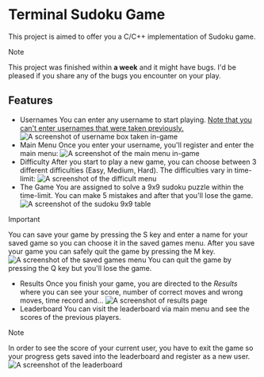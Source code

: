 # Terminal Sudoku Game
This project is aimed to offer you a C/C++ implementation of Sudoku game. 
> [!NOTE]
> This project was finished within **a week** and it might have bugs. I'd be pleased if you share any of the bugs you encounter on your play.
## Features
* Usernames
You can enter any username to start playing. <ins>Note that you can't enter usernames that were taken previously.</ins>
![A screenshot of username box taken in-game](/images/1.JPG)
* Main Menu
Once you enter your username, you'll register and enter the main menu:
![A screenshot of the main menu in-game](/images/2.JPG)
* Difficulty
After you start to play a new game, you can choose between 3 different difficulties (Easy, Medium, Hard). The difficulties vary in time-limit:
![A screenshot of the difficult menu](/images/3.JPG)
* The Game
You are assigned to solve a 9x9 sudoku puzzle within the time-limit. You can make 5 mistakes and after that you'll lose the game.
![A screenshot of the sudoku 9x9 table](/images/4.JPG)
> [!IMPORTANT]
> You can save your game by pressing the S key and enter a name for your saved game so you can choose it in the saved games menu. After you save your game you can safely quit the game by pressing the M key.
> ![A screenshot of the saved games menu](/images/6.JPG)
You can quit the game by pressing the Q key but you'll lose the game.
* Results
Once you finish your game, you are directed to the *Results* where you can see your score, number of correct moves and wrong moves, time record and...
![A screenshot of results page](/images/5.JPG)
* Leaderboard
You can visit the leaderboard via main menu and see the scores of the previous players.
> [!NOTE]
> In order to see the score of your current user, you have to exit the game so your progress gets saved into the leaderboard and register as a new user.
![A screenshot of the leaderboard](/images/7.JPG)
